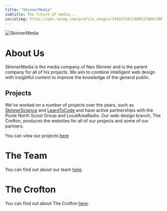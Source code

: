 ```yaml
---
title: "SkinnerMedia"
subtitle: The future of media...
socialimg: https://pbs.twimg.com/profile_images/1492175817400537088/9OM-21O4.jpg
---
```


![SkinnerMedia](https://pbs.twimg.com/profile_images/1492175817400537088/9OM-21O4.jpg)

# About Us

SkinnerMedia is the media company of Neo Skinner and is the parent company for all of his projects. We aim to combine intelligent web design with insightful content to improve the knowledge of the general public.

## Projects

We've worked on a number of projects over the years, such as [SkinnerScience](https://skinnerscience.netlify.app) and [LearnToCode](https://learn-tocode.netlify.app) and have active partnerships with the Poole North Scout Group and LocalAreaRadio. Our web-design branch, The Crofton, produces the websites for all of our projects and some of our partners.

You can view our projects [here](https://neoski.tk/projects)

# The Team

You can find out about our team [here](https://neoski.tk/skinnermedia/team).

# The Crofton

You can find out about The Crofton [here](https://neoski.tk/skinnermedia/crofton).

